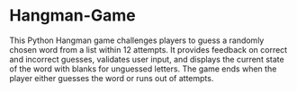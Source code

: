 # Hangman-Game
This Python Hangman game challenges players to guess a randomly chosen word from a list within 12 attempts. It provides feedback on correct and incorrect guesses, validates user input, and displays the current state of the word with blanks for unguessed letters. The game ends when the player either guesses the word or runs out of attempts.
